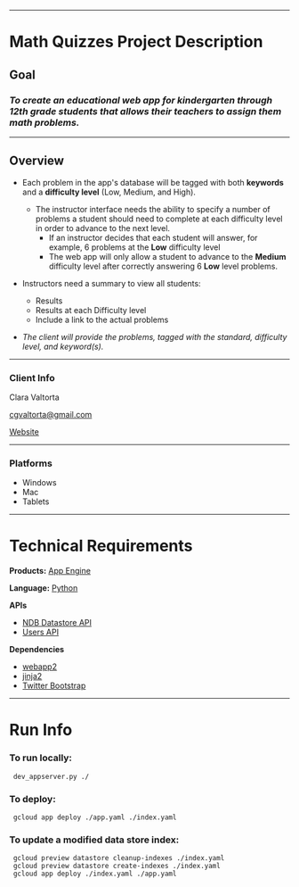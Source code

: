 ****
# Math Quizzes Project Description

## Goal
### _To create an educational web app for kindergarten through 12th grade students that allows their teachers to assign them math problems._

----


## Overview
* Each problem in the app's database will be tagged with both **keywords** and a **difficulty level** (Low, Medium, and High).
  * The instructor interface needs the ability to specify a number of problems a student should need to complete at each difficulty level in order to advance to the next level.
    * If an instructor decides that each student will answer, for example, 6 problems at the **Low** difficulty level
    * The web app will only allow a student to advance to the **Medium** difficulty level after correctly answering 6  **Low** level problems. 

* Instructors need a summary to view all students:
  * Results 
  * Results at each Difficulty level
  * Include a link to the actual problems

* _The client will provide the problems, tagged with the standard, difficulty level, and keyword(s)._

----


### Client Info
Clara Valtorta

[cgvaltorta@gmail.com]()

[Website](https://www.linkedin.com/in/clara-valtorta-2b579a1b)

----


### Platforms
* Windows
* Mac
* Tablets

----


# Technical Requirements

**Products:** [App Engine][1]

**Language:** [Python][2]

**APIs**
- [NDB Datastore API][3]
- [Users API][4]

**Dependencies**
- [webapp2][5]
- [jinja2][6]
- [Twitter Bootstrap][7]

[1]: https://developers.google.com/appengine
[2]: https://python.org
[3]: https://developers.google.com/appengine/docs/python/ndb/
[4]: https://developers.google.com/appengine/docs/python/users/
[5]: http://webapp-improved.appspot.com/
[6]: http://jinja.pocoo.org/docs/
[7]: http://twitter.github.com/bootstrap/

----


# Run Info

### To run locally:

     dev_appserver.py ./
     
### To deploy:

     gcloud app deploy ./app.yaml ./index.yaml

### To update a modified data store index:

     gcloud preview datastore cleanup-indexes ./index.yaml
     gcloud preview datastore create-indexes ./index.yaml
     gcloud app deploy ./index.yaml ./app.yaml
